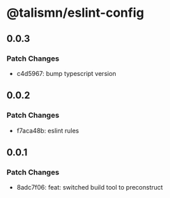 # @talismn/eslint-config

## 0.0.3

### Patch Changes

- c4d5967: bump typescript version

## 0.0.2

### Patch Changes

- f7aca48b: eslint rules

## 0.0.1

### Patch Changes

- 8adc7f06: feat: switched build tool to preconstruct
